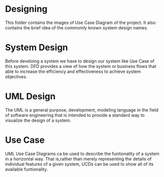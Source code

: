 
# Designing
This folder contains the images of Use Case Diagram of the project. It also contains the brief idea of the commomly known system design names.

# System Design
Before develoing a system we have to design our system like Use Case of this system. DFD provides a view of how the system or business flows that able to increase the efficiency and effectiveness to achieve system objectives.

# UML Design
The UML is a general purpose, development, modeling language in the field of software engineering that is intended to provide a standard way to visualize the design of a system.

# Use Case
UML Use Case Diagrams ca be used to describe the funtionality of a system in a horizontal way. That is,rather than merely representing the details of individual features of a given system, UCDs can be used to show all of its available funtionality.
